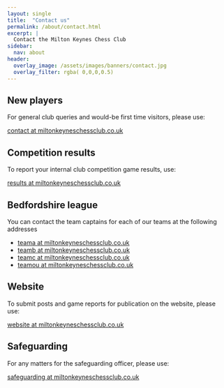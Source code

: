 ```yaml
---
layout: single
title:  "Contact us"
permalink: /about/contact.html
excerpt: |
  Contact the Milton Keynes Chess Club
sidebar:
  nav: about
header:
  overlay_image: /assets/images/banners/contact.jpg
  overlay_filter: rgba( 0,0,0,0.5)
---
```


## New players

For general club queries and would-be first time visitors, please use:

<i class="fa fa-fw fa-envelope"></i> <a href="mailto:{{ 'contact@miltonkeyneschessclub.co.uk' | encode_email }}">contact at miltonkeyneschessclub.co.uk</a>

## Competition results

To report your internal club competition game results, use:

<i class="fa fa-fw fa-envelope"></i> <a href="mailto:{{ 'results@miltonkeyneschessclub.co.uk' | encode_email }}">results at miltonkeyneschessclub.co.uk</a>

## Bedfordshire league

You can contact the team captains for each of our teams at the following addresses

* <i class="fa fa-fw fa-envelope"></i> <a href="mailto:{{ 'teama@miltonkeyneschessclub.co.uk' | encode_email }}">teama at miltonkeyneschessclub.co.uk</a>
* <i class="fa fa-fw fa-envelope"></i> <a href="mailto:{{ 'teamb@miltonkeyneschessclub.co.uk' | encode_email }}">teamb at miltonkeyneschessclub.co.uk</a>
* <i class="fa fa-fw fa-envelope"></i> <a href="mailto:{{ 'teamc@miltonkeyneschessclub.co.uk' | encode_email }}">teamc at miltonkeyneschessclub.co.uk</a>
* <i class="fa fa-fw fa-envelope"></i> <a href="mailto:{{ 'teamou@miltonkeyneschessclub.co.uk' | encode_email }}">teamou at miltonkeyneschessclub.co.uk</a>

## Website

To submit posts and game reports for publication on the website, please use:

<i class="fa fa-fw fa-envelope"></i> <a href="mailto:{{ 'website@miltonkeyneschessclub.co.uk' | encode_email }}">website at miltonkeyneschessclub.co.uk</a>

## Safeguarding

For any matters for the safeguarding officer, please use:

<i class="fa fa-fw fa-envelope"></i> <a href="mailto:{{ 'safeguarding@miltonkeyneschessclub.co.uk' | encode_email }}">safeguarding at miltonkeyneschessclub.co.uk</a>
